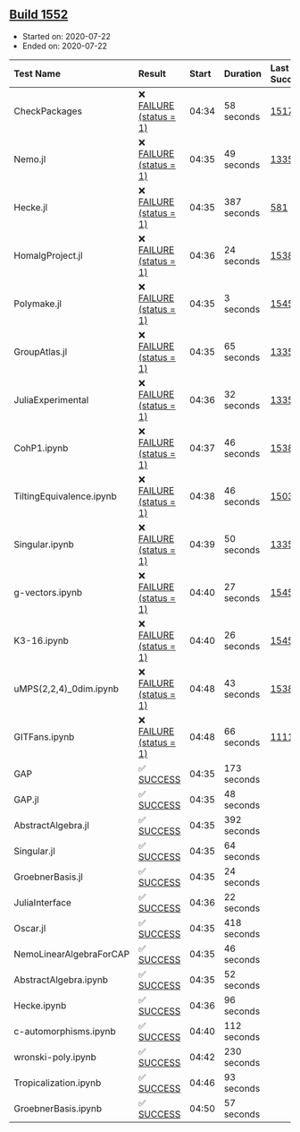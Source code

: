 ## [Build 1552](https://oscarci.mathematik.uni-kl.de/job/oscar-julia-1.4/1552/)

* Started on: 2020-07-22
* Ended on: 2020-07-22

| Test Name    | Result | Start | Duration | Last Success | First Failure |
|:-------------|:-------|:------|:---------|:-------------|:--------------|
| CheckPackages | ❌ [FAILURE (status = 1)](https://oscarci.mathematik.uni-kl.de/job/oscar-julia-1.4/1552/artifact/logs/build-1552/CheckPackages.log) | 04:34 | 58 seconds | [1517](https://oscarci.mathematik.uni-kl.de/job/oscar-julia-1.4/1517/) | [1518](https://oscarci.mathematik.uni-kl.de/job/oscar-julia-1.4/1518/) |
| Nemo.jl | ❌ [FAILURE (status = 1)](https://oscarci.mathematik.uni-kl.de/job/oscar-julia-1.4/1552/artifact/logs/build-1552/Nemo.jl.log) | 04:35 | 49 seconds | [1335](https://oscarci.mathematik.uni-kl.de/job/oscar-julia-1.4/1335/) | [1336](https://oscarci.mathematik.uni-kl.de/job/oscar-julia-1.4/1336/) |
| Hecke.jl | ❌ [FAILURE (status = 1)](https://oscarci.mathematik.uni-kl.de/job/oscar-julia-1.4/1552/artifact/logs/build-1552/Hecke.jl.log) | 04:35 | 387 seconds | [581](https://oscarci.mathematik.uni-kl.de/job/oscar-julia-1.4/581/) | [582](https://oscarci.mathematik.uni-kl.de/job/oscar-julia-1.4/582/) |
| HomalgProject.jl | ❌ [FAILURE (status = 1)](https://oscarci.mathematik.uni-kl.de/job/oscar-julia-1.4/1552/artifact/logs/build-1552/HomalgProject.jl.log) | 04:36 | 24 seconds | [1538](https://oscarci.mathematik.uni-kl.de/job/oscar-julia-1.4/1538/) | [1539](https://oscarci.mathematik.uni-kl.de/job/oscar-julia-1.4/1539/) |
| Polymake.jl | ❌ [FAILURE (status = 1)](https://oscarci.mathematik.uni-kl.de/job/oscar-julia-1.4/1552/artifact/logs/build-1552/Polymake.jl.log) | 04:35 | 3 seconds | [1545](https://oscarci.mathematik.uni-kl.de/job/oscar-julia-1.4/1545/) | [1546](https://oscarci.mathematik.uni-kl.de/job/oscar-julia-1.4/1546/) |
| GroupAtlas.jl | ❌ [FAILURE (status = 1)](https://oscarci.mathematik.uni-kl.de/job/oscar-julia-1.4/1552/artifact/logs/build-1552/GroupAtlas.jl.log) | 04:35 | 65 seconds | [1335](https://oscarci.mathematik.uni-kl.de/job/oscar-julia-1.4/1335/) | [1336](https://oscarci.mathematik.uni-kl.de/job/oscar-julia-1.4/1336/) |
| JuliaExperimental | ❌ [FAILURE (status = 1)](https://oscarci.mathematik.uni-kl.de/job/oscar-julia-1.4/1552/artifact/logs/build-1552/JuliaExperimental.log) | 04:36 | 32 seconds | [1335](https://oscarci.mathematik.uni-kl.de/job/oscar-julia-1.4/1335/) | [1336](https://oscarci.mathematik.uni-kl.de/job/oscar-julia-1.4/1336/) |
| CohP1.ipynb | ❌ [FAILURE (status = 1)](https://oscarci.mathematik.uni-kl.de/job/oscar-julia-1.4/1552/artifact/logs/build-1552/CohP1.ipynb.log) | 04:37 | 46 seconds | [1538](https://oscarci.mathematik.uni-kl.de/job/oscar-julia-1.4/1538/) | [1539](https://oscarci.mathematik.uni-kl.de/job/oscar-julia-1.4/1539/) |
| TiltingEquivalence.ipynb | ❌ [FAILURE (status = 1)](https://oscarci.mathematik.uni-kl.de/job/oscar-julia-1.4/1552/artifact/logs/build-1552/TiltingEquivalence.ipynb.log) | 04:38 | 46 seconds | [1503](https://oscarci.mathematik.uni-kl.de/job/oscar-julia-1.4/1503/) | [1504](https://oscarci.mathematik.uni-kl.de/job/oscar-julia-1.4/1504/) |
| Singular.ipynb | ❌ [FAILURE (status = 1)](https://oscarci.mathematik.uni-kl.de/job/oscar-julia-1.4/1552/artifact/logs/build-1552/Singular.ipynb.log) | 04:39 | 50 seconds | [1335](https://oscarci.mathematik.uni-kl.de/job/oscar-julia-1.4/1335/) | [1336](https://oscarci.mathematik.uni-kl.de/job/oscar-julia-1.4/1336/) |
| g-vectors.ipynb | ❌ [FAILURE (status = 1)](https://oscarci.mathematik.uni-kl.de/job/oscar-julia-1.4/1552/artifact/logs/build-1552/g-vectors.ipynb.log) | 04:40 | 27 seconds | [1545](https://oscarci.mathematik.uni-kl.de/job/oscar-julia-1.4/1545/) | [1546](https://oscarci.mathematik.uni-kl.de/job/oscar-julia-1.4/1546/) |
| K3-16.ipynb | ❌ [FAILURE (status = 1)](https://oscarci.mathematik.uni-kl.de/job/oscar-julia-1.4/1552/artifact/logs/build-1552/K3-16.ipynb.log) | 04:40 | 26 seconds | [1545](https://oscarci.mathematik.uni-kl.de/job/oscar-julia-1.4/1545/) | [1546](https://oscarci.mathematik.uni-kl.de/job/oscar-julia-1.4/1546/) |
| uMPS(2,2,4)_0dim.ipynb | ❌ [FAILURE (status = 1)](https://oscarci.mathematik.uni-kl.de/job/oscar-julia-1.4/1552/artifact/logs/build-1552/uMPS-2-2-4-_0dim.ipynb.log) | 04:48 | 43 seconds | [1538](https://oscarci.mathematik.uni-kl.de/job/oscar-julia-1.4/1538/) | [1539](https://oscarci.mathematik.uni-kl.de/job/oscar-julia-1.4/1539/) |
| GITFans.ipynb | ❌ [FAILURE (status = 1)](https://oscarci.mathematik.uni-kl.de/job/oscar-julia-1.4/1552/artifact/logs/build-1552/GITFans.ipynb.log) | 04:48 | 66 seconds | [1111](https://oscarci.mathematik.uni-kl.de/job/oscar-julia-1.4/1111/) | [1112](https://oscarci.mathematik.uni-kl.de/job/oscar-julia-1.4/1112/) |
| GAP | ✅ [SUCCESS](https://oscarci.mathematik.uni-kl.de/job/oscar-julia-1.4/1552/artifact/logs/build-1552/GAP.log) | 04:35 | 173 seconds |  |  |
| GAP.jl | ✅ [SUCCESS](https://oscarci.mathematik.uni-kl.de/job/oscar-julia-1.4/1552/artifact/logs/build-1552/GAP.jl.log) | 04:35 | 48 seconds |  |  |
| AbstractAlgebra.jl | ✅ [SUCCESS](https://oscarci.mathematik.uni-kl.de/job/oscar-julia-1.4/1552/artifact/logs/build-1552/AbstractAlgebra.jl.log) | 04:35 | 392 seconds |  |  |
| Singular.jl | ✅ [SUCCESS](https://oscarci.mathematik.uni-kl.de/job/oscar-julia-1.4/1552/artifact/logs/build-1552/Singular.jl.log) | 04:35 | 64 seconds |  |  |
| GroebnerBasis.jl | ✅ [SUCCESS](https://oscarci.mathematik.uni-kl.de/job/oscar-julia-1.4/1552/artifact/logs/build-1552/GroebnerBasis.jl.log) | 04:35 | 24 seconds |  |  |
| JuliaInterface | ✅ [SUCCESS](https://oscarci.mathematik.uni-kl.de/job/oscar-julia-1.4/1552/artifact/logs/build-1552/JuliaInterface.log) | 04:36 | 22 seconds |  |  |
| Oscar.jl | ✅ [SUCCESS](https://oscarci.mathematik.uni-kl.de/job/oscar-julia-1.4/1552/artifact/logs/build-1552/Oscar.jl.log) | 04:35 | 418 seconds |  |  |
| NemoLinearAlgebraForCAP | ✅ [SUCCESS](https://oscarci.mathematik.uni-kl.de/job/oscar-julia-1.4/1552/artifact/logs/build-1552/NemoLinearAlgebraForCAP.log) | 04:35 | 46 seconds |  |  |
| AbstractAlgebra.ipynb | ✅ [SUCCESS](https://oscarci.mathematik.uni-kl.de/job/oscar-julia-1.4/1552/artifact/logs/build-1552/AbstractAlgebra.ipynb.log) | 04:35 | 52 seconds |  |  |
| Hecke.ipynb | ✅ [SUCCESS](https://oscarci.mathematik.uni-kl.de/job/oscar-julia-1.4/1552/artifact/logs/build-1552/Hecke.ipynb.log) | 04:36 | 96 seconds |  |  |
| c-automorphisms.ipynb | ✅ [SUCCESS](https://oscarci.mathematik.uni-kl.de/job/oscar-julia-1.4/1552/artifact/logs/build-1552/c-automorphisms.ipynb.log) | 04:40 | 112 seconds |  |  |
| wronski-poly.ipynb | ✅ [SUCCESS](https://oscarci.mathematik.uni-kl.de/job/oscar-julia-1.4/1552/artifact/logs/build-1552/wronski-poly.ipynb.log) | 04:42 | 230 seconds |  |  |
| Tropicalization.ipynb | ✅ [SUCCESS](https://oscarci.mathematik.uni-kl.de/job/oscar-julia-1.4/1552/artifact/logs/build-1552/Tropicalization.ipynb.log) | 04:46 | 93 seconds |  |  |
| GroebnerBasis.ipynb | ✅ [SUCCESS](https://oscarci.mathematik.uni-kl.de/job/oscar-julia-1.4/1552/artifact/logs/build-1552/GroebnerBasis.ipynb.log) | 04:50 | 57 seconds |  |  |

